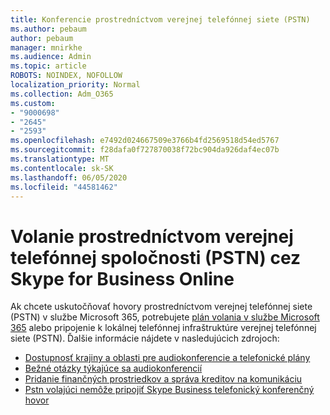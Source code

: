 ```yaml
---
title: Konferencie prostredníctvom verejnej telefónnej siete (PSTN)
ms.author: pebaum
author: pebaum
manager: mnirkhe
ms.audience: Admin
ms.topic: article
ROBOTS: NOINDEX, NOFOLLOW
localization_priority: Normal
ms.collection: Adm_O365
ms.custom:
- "9000698"
- "2645"
- "2593"
ms.openlocfilehash: e7492d024667509e3766b4fd2569518d54ed5767
ms.sourcegitcommit: f28dafa0f727870038f72bc904da926daf4ec07b
ms.translationtype: MT
ms.contentlocale: sk-SK
ms.lasthandoff: 06/05/2020
ms.locfileid: "44581462"
---
```

# <a name="pstn-calling-with-skype-for-business-online"></a>Volanie prostredníctvom verejnej telefónnej spoločnosti (PSTN) cez Skype for Business Online

Ak chcete uskutočňovať hovory prostredníctvom verejnej telefónnej siete (PSTN) v službe Microsoft 365, potrebujete [plán volania v službe Microsoft 365](https://docs.microsoft.com/microsoftteams/what-is-phone-system-in-office-365#more-about-calling-plans) alebo pripojenie k lokálnej telefónnej infraštruktúre verejnej telefónnej siete (PSTN). Ďalšie informácie nájdete v nasledujúcich zdrojoch: 

- [Dostupnosť krajiny a oblasti pre audiokonferencie a telefonické plány](https://docs.microsoft.com/microsoftteams/country-and-region-availability-for-audio-conferencing-and-calling-plans/country-and-region-availability-for-audio-conferencing-and-calling-plans) 
- [Bežné otázky týkajúce sa audiokonferencií](https://docs.microsoft.com/microsoftteams/audio-conferencing-common-questions)
- [Pridanie finančných prostriedkov a správa kreditov na komunikáciu](https://docs.microsoft.com/microsoftteams/add-funds-and-manage-communications-credits)
- [Pstn volajúci nemôže pripojiť Skype Business telefonický konferenčný hovor](https://docs.microsoft.com/SkypeForBusiness/troubleshoot/online-conferencing/pstn-callers-cant-join-dial-in-call)
